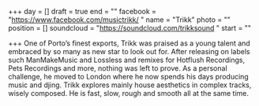 +++
day = []
draft = true
end = ""
facebook = "https://www.facebook.com/musictrikk/ "
name = "Trikk"
photo = ""
position = []
soundcloud = "https://soundcloud.com/trikksound "
start = ""

+++
One of Porto’s finest exports, Trikk was praised as a young talent and embraced by so many as new star to look out for. After releasing on labels such ManMakeMusic and Lossless and remixes for Hotflush Recordings, Pets Recordings and more, nothing was left to prove. As a personal challenge, he moved to London where he now spends his days producing music and djing. Trikk explores mainly house aesthetics in complex tracks, wisely composed. He is fast, slow, rough and smooth all at the same time.